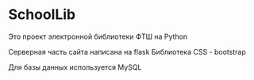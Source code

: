 # SchoolLib

Это проект электронной библиотеки ФТШ на Python

Серверная часть сайта написана на flask
Библиотека CSS - bootstrap

Для базы данных используется MySQL
